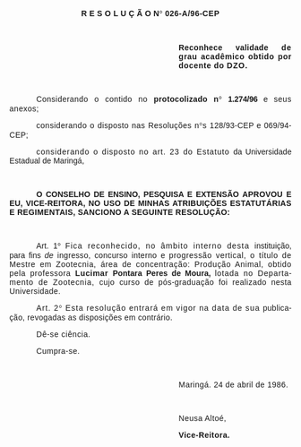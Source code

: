 <body lang=PT-BR style='tab-interval:35.4pt'>

<div class=Section1>

<p class=MsoNormal align=center style='text-align:center'><b style='mso-bidi-font-weight:
normal'><span style='font-family:Arial;letter-spacing:.2pt;mso-fareast-language:
EN-US'>R E S O L U Ç Ã O </span></b><b style='mso-bidi-font-weight:normal'><span
style='font-family:Arial;letter-spacing:.25pt;mso-fareast-language:EN-US'>N</span></b><b
style='mso-bidi-font-weight:normal'><span style='font-family:Symbol;mso-ascii-font-family:
Arial;mso-hansi-font-family:Arial;mso-bidi-font-family:Arial;letter-spacing:
.25pt;mso-fareast-language:EN-US;mso-char-type:symbol;mso-symbol-font-family:
Symbol'><span style='mso-char-type:symbol;mso-symbol-font-family:Symbol'>°</span></span></b><b
style='mso-bidi-font-weight:normal'><span style='font-family:Arial;letter-spacing:
.2pt;mso-fareast-language:EN-US'> </span></b><b style='mso-bidi-font-weight:
normal'><span style='font-family:Arial;letter-spacing:.4pt;mso-fareast-language:
EN-US'>026-A/96</span></b><b style='mso-bidi-font-weight:normal'><span
style='font-family:Arial;letter-spacing:.2pt;mso-fareast-language:EN-US'>-</span></b><b
style='mso-bidi-font-weight:normal'><span style='font-family:Arial;letter-spacing:
.55pt;mso-fareast-language:EN-US'>CEP</span></b><b style='mso-bidi-font-weight:
normal'><span style='font-family:Arial;letter-spacing:.2pt;mso-fareast-language:
EN-US'><o:p></o:p></span></b></p>

<p class=MsoNormal style='margin-left:8.0cm;text-align:justify'><b
style='mso-bidi-font-weight:normal'><span style='font-family:Arial;letter-spacing:
.3pt;mso-fareast-language:EN-US'><![if !supportEmptyParas]>&nbsp;<![endif]><o:p></o:p></span></b></p>

<p class=MsoNormal style='margin-left:8.0cm;text-align:justify'><b
style='mso-bidi-font-weight:normal'><span style='font-family:Arial;letter-spacing:
.3pt;mso-fareast-language:EN-US'>Reconhece </span></b><b style='mso-bidi-font-weight:
normal'><span style='font-family:Arial;letter-spacing:.25pt;mso-fareast-language:
EN-US'>validade </span></b><b style='mso-bidi-font-weight:normal'><span
style='font-family:Arial;letter-spacing:.7pt;mso-fareast-language:EN-US'>de </span></b><b
style='mso-bidi-font-weight:normal'><span style='font-family:Arial;letter-spacing:
.55pt;mso-fareast-language:EN-US'>grau </span></b><b style='mso-bidi-font-weight:
normal'><span style='font-family:Arial;letter-spacing:.5pt;mso-fareast-language:
EN-US'>acadêmico obtido por docente do </span></b><b style='mso-bidi-font-weight:
normal'><span style='font-family:Arial;letter-spacing:.8pt;mso-fareast-language:
EN-US'>DZO.<o:p></o:p></span></b></p>

<p class=MsoNormal style='text-align:justify;text-indent:36.0pt;tab-stops:64.8pt'><span
style='font-family:Arial;letter-spacing:.35pt;mso-fareast-language:EN-US'><![if !supportEmptyParas]>&nbsp;<![endif]><o:p></o:p></span></p>

<p class=MsoNormal style='text-align:justify;text-indent:36.0pt;tab-stops:64.8pt'><span
style='font-family:Arial;letter-spacing:.35pt;mso-fareast-language:EN-US'>Considerando
o contido no </span><b style='mso-bidi-font-weight:normal'><span
style='font-family:Arial;letter-spacing:.25pt;mso-fareast-language:EN-US'>protocolizado
n</span></b><b style='mso-bidi-font-weight:normal'><span style='font-family:
Symbol;mso-ascii-font-family:Arial;mso-hansi-font-family:Arial;mso-bidi-font-family:
Arial;letter-spacing:.25pt;mso-fareast-language:EN-US;mso-char-type:symbol;
mso-symbol-font-family:Symbol'><span style='mso-char-type:symbol;mso-symbol-font-family:
Symbol'>°</span></span></b><b style='mso-bidi-font-weight:normal'><span
style='font-family:Arial;letter-spacing:.25pt;mso-fareast-language:EN-US'> </span></b><b
style='mso-bidi-font-weight:normal'><span style='font-family:Arial;letter-spacing:
-.15pt;mso-fareast-language:EN-US'>1.274/96 </span></b><span style='font-family:
Arial;letter-spacing:-.15pt;mso-fareast-language:EN-US;mso-bidi-font-weight:
bold'>e</span><span style='font-family:Arial;letter-spacing:.4pt;mso-fareast-language:
EN-US'> seus anexos;<o:p></o:p></span></p>

<p class=MsoNormal style='text-align:justify;text-indent:36.0pt'><span
style='font-family:Arial;letter-spacing:.4pt;mso-fareast-language:EN-US'>considerando
o </span><span style='font-family:Arial;letter-spacing:.35pt;mso-fareast-language:
EN-US'>disposto nas Resoluções n</span><span style='font-family:Symbol;
mso-ascii-font-family:Arial;mso-hansi-font-family:Arial;mso-bidi-font-family:
Arial;letter-spacing:.35pt;mso-fareast-language:EN-US;mso-char-type:symbol;
mso-symbol-font-family:Symbol'><span style='mso-char-type:symbol;mso-symbol-font-family:
Symbol'>°</span></span><span style='font-family:Arial;letter-spacing:.35pt;
mso-fareast-language:EN-US'>s </span><span style='font-family:Arial;letter-spacing:
.2pt;mso-fareast-language:EN-US'>128/93-CEP e 069/94-CEP;<o:p></o:p></span></p>

<p class=MsoNormal style='text-align:justify;text-indent:36.0pt'><span
style='font-family:Arial;letter-spacing:.7pt;mso-fareast-language:EN-US'>considerando
o disposto no art. 23 do Estatuto </span><span style='font-family:Arial;
letter-spacing:.05pt;mso-fareast-language:EN-US'>da Universidade Estadual de
Maringá,<o:p></o:p></span></p>

<p class=MsoNormal style='text-align:justify;text-indent:36.0pt'><b
style='mso-bidi-font-weight:normal'><span style='font-family:Arial;mso-fareast-language:
EN-US'><![if !supportEmptyParas]>&nbsp;<![endif]><o:p></o:p></span></b></p>

<p class=MsoNormal style='text-align:justify;text-indent:36.0pt'><b
style='mso-bidi-font-weight:normal'><span style='font-family:Arial;mso-fareast-language:
EN-US'>O CONSELHO DE ENSINO, PESQUISA E EXTENSÃO <span style='letter-spacing:
.15pt'>APROVOU E EU, VICE-REITORA, NO USO DE MINHAS ATRIBUIÇÕES </span><span
style='letter-spacing:.25pt'>ESTATUTÁRIAS E REGIMENTAIS, SANCIONO A SEGUINTE
RESOLUÇÃO:<o:p></o:p></span></span></b></p>

<p class=MsoNormal style='text-align:justify;text-indent:36.0pt'><b
style='mso-bidi-font-weight:normal'><span style='font-family:Arial;letter-spacing:
.1pt;mso-fareast-language:EN-US'><![if !supportEmptyParas]>&nbsp;<![endif]><o:p></o:p></span></b></p>

<p class=MsoNormal style='text-align:justify;text-indent:36.0pt'><span
style='font-family:Arial;letter-spacing:.1pt;mso-fareast-language:EN-US;
mso-bidi-font-weight:bold'>Art. 1</span><b style='mso-bidi-font-weight:normal'><span
style='font-family:Symbol;mso-ascii-font-family:Arial;mso-hansi-font-family:
Arial;mso-bidi-font-family:Arial;letter-spacing:.1pt;mso-fareast-language:EN-US;
mso-char-type:symbol;mso-symbol-font-family:Symbol'><span style='mso-char-type:
symbol;mso-symbol-font-family:Symbol'>°</span></span></b><b style='mso-bidi-font-weight:
normal'><span style='font-family:Arial;letter-spacing:.1pt;mso-fareast-language:
EN-US'> </span></b><span style='font-family:Arial;letter-spacing:.9pt;
mso-fareast-language:EN-US'>Fica reconhecido, no âmbito interno desta </span><span
style='font-family:Arial;mso-fareast-language:EN-US'>instituição, para fins <i
style='mso-bidi-font-style:normal'><span style='letter-spacing:.2pt'>de </span></i><span
style='letter-spacing:.25pt'>ingresso, concurso interno e </span><span
style='letter-spacing:.5pt'>progressão vertical, o título de Mestre em
Zootecnia, área de concentração: Produção Animal, obtido pela professora <b>Lucimar</b>
</span><b style='mso-bidi-font-weight:normal'><span style='letter-spacing:.05pt'>Pontara
Peres de Moura, </span></b><span style='letter-spacing:.65pt'>lotada no
Departamento de Zootecnia, </span><span style='letter-spacing:.35pt'>cujo curso
de pós-graduação foi realizado nesta Universidade.<o:p></o:p></span></span></p>

<p class=MsoNormal style='text-align:justify;text-indent:36.0pt'><span
style='font-family:Arial;letter-spacing:.85pt;mso-fareast-language:EN-US'>Art.
2</span><span style='font-family:Symbol;mso-ascii-font-family:Arial;mso-hansi-font-family:
Arial;mso-bidi-font-family:Arial;letter-spacing:.85pt;mso-fareast-language:
EN-US;mso-char-type:symbol;mso-symbol-font-family:Symbol'><span
style='mso-char-type:symbol;mso-symbol-font-family:Symbol'>°</span></span><span
style='font-family:Arial;letter-spacing:.85pt;mso-fareast-language:EN-US'> Esta
resolução entrará em vigor na data de sua </span><span style='font-family:Arial;
letter-spacing:.25pt;mso-fareast-language:EN-US'>publicação, revogadas as
disposições em contrário.<o:p></o:p></span></p>

<p class=MsoNormal style='text-align:justify;text-indent:36.0pt'><span
style='font-family:Arial;letter-spacing:.45pt;mso-fareast-language:EN-US'>Dê-se
ciência.<o:p></o:p></span></p>

<p class=MsoNormal style='text-align:justify;text-indent:36.0pt'><span
style='font-family:Arial;letter-spacing:.35pt;mso-fareast-language:EN-US'>Cumpra-se.<o:p></o:p></span></p>

<p class=MsoNormal style='text-align:justify'><span style='font-family:Arial;
letter-spacing:.35pt;mso-fareast-language:EN-US'><![if !supportEmptyParas]>&nbsp;<![endif]><o:p></o:p></span></p>

<p class=MsoNormal style='margin-left:8.0cm;text-align:justify'><span
style='font-family:Arial;letter-spacing:.35pt;mso-fareast-language:EN-US'>Maringá.
24 de abril de 1986.<o:p></o:p></span></p>

<p class=MsoNormal style='margin-left:8.0cm;text-align:justify'><span
style='font-family:Arial;letter-spacing:.35pt;mso-fareast-language:EN-US'><![if !supportEmptyParas]>&nbsp;<![endif]><o:p></o:p></span></p>

<p class=MsoNormal style='margin-left:8.0cm;text-align:justify'><span
style='font-family:Arial;letter-spacing:.35pt;mso-fareast-language:EN-US'>Neusa
Altoé,<o:p></o:p></span></p>

<p class=MsoNormal style='margin-left:8.0cm;text-align:justify'><b><span
style='font-family:Arial;letter-spacing:.35pt;mso-fareast-language:EN-US'>Vice-Reitora.</span></b><b><span
style='font-family:Arial'><o:p></o:p></span></b></p>

</div>

</body>
